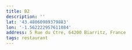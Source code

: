```yaml
---
title: B2
description: ''
lat: '43.48060989379883'
lon: '-1.562222957611084'
address: 5 Rue du Ctre, 64200 Biarritz, France
tags: restaurant
---
```

